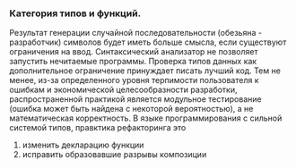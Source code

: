 ### Категория типов и функций.

Результат генерации случайной последовательности (обезьяна - разработчик) символов будет иметь больше смысла, если существуют ограничения на ввод. Синтаксический анализатор не позволяет запустить нечитаемые программы.
Проверка типов данных как дополнительное ограничение принуждает писать лучший код. Тем не менее, из-за определенного уровня терпимости пользователя к ошибкам и экономической целесообразности разработки,
распространенной практикой является модульное тестирование (ошибка может быть найдена с некоторой вероятностью), а не математическая корректность. В языке программирования с сильной системой типов, правктика рефакторинга это  
1. изменить декларацию функции
2. исправить образовавшие разрывы композиции

